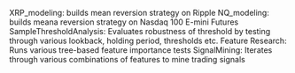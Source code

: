 XRP_modeling: builds mean reversion strategy on Ripple
NQ_modeling: builds meana reversion strategy on Nasdaq 100 E-mini Futures
SampleThresholdAnalysis: Evaluates robustness of threshold by testing through various lookback, holding period, thresholds etc.
Feature Research: Runs various tree-based feature importance tests
SignalMining: Iterates through various combinations of features to mine trading signals
